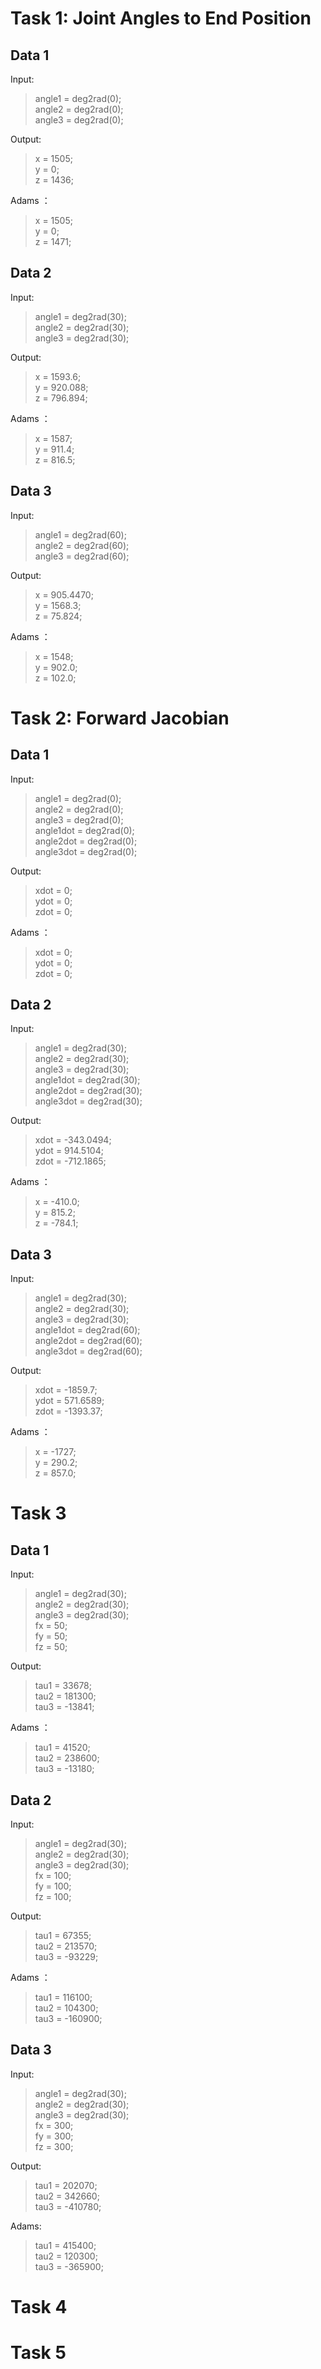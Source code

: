 # Task 1: Joint Angles to End Position
## Data 1
Input:
> angle1 = deg2rad(0);  
> angle2 = deg2rad(0);  
> angle3 = deg2rad(0);

Output:
> x = 1505;  
> y = 0;  
> z = 1436;  

Adams ：
> x = 1505;  
> y = 0;  
> z = 1471;  
>
## Data 2
Input:
> angle1 = deg2rad(30);  
> angle2 = deg2rad(30);  
> angle3 = deg2rad(30);  

Output:
> x = 1593.6;  
> y = 920.088;  
> z = 796.894;
> 
Adams ：
> x = 1587;  
> y = 911.4;  
> z = 816.5;
## Data 3
Input:
> angle1 = deg2rad(60);  
> angle2 = deg2rad(60);  
> angle3 = deg2rad(60);  

Output:
> x = 905.4470;  
> y = 1568.3;  
> z = 75.824;

Adams ：
> x = 1548;  
> y = 902.0;  
> z = 102.0;

# Task 2: Forward Jacobian
## Data 1
Input:
> angle1 = deg2rad(0);  
> angle2 = deg2rad(0);  
> angle3 = deg2rad(0);  
> angle1dot = deg2rad(0);  
> angle2dot = deg2rad(0);  
> angle3dot = deg2rad(0);  

Output:
> xdot = 0;  
> ydot = 0;  
> zdot = 0;  

Adams ：  
> xdot = 0;  
> ydot = 0;  
> zdot = 0;  

## Data 2
Input:
> angle1 = deg2rad(30);  
> angle2 = deg2rad(30);  
> angle3 = deg2rad(30);  
> angle1dot = deg2rad(30);  
> angle2dot = deg2rad(30);  
> angle3dot = deg2rad(30);  

Output:
> xdot = -343.0494;  
> ydot = 914.5104;  
> zdot = -712.1865; 

Adams ：  
> x = -410.0;  
> y = 815.2;  
> z = -784.1;  

## Data 3
Input:
> angle1 = deg2rad(30);  
> angle2 = deg2rad(30);  
> angle3 = deg2rad(30);  
> angle1dot = deg2rad(60);  
> angle2dot = deg2rad(60);  
> angle3dot = deg2rad(60);  

Output:
> xdot = -1859.7;  
> ydot = 571.6589;  
> zdot = -1393.37;  

Adams ：
> x = -1727;  
> y = 290.2;  
> z = 857.0;

# Task 3
## Data 1
Input:
> angle1 = deg2rad(30);  
> angle2 = deg2rad(30);  
> angle3 = deg2rad(30);  
> fx = 50;  
> fy = 50;  
> fz = 50;  

Output:
> tau1 = 33678;  
> tau2 = 181300;  
> tau3 = -13841;

Adams ：
> tau1 = 41520;  
> tau2 = 238600;  
> tau3 = -13180;

## Data 2
Input:
> angle1 = deg2rad(30);  
> angle2 = deg2rad(30);  
> angle3 = deg2rad(30);  
> fx = 100;  
> fy = 100;  
> fz = 100;  

Output:
> tau1 = 67355;  
> tau2 = 213570;  
> tau3 = -93229;

Adams ：
> tau1 = 116100;  
> tau2 = 104300;  
> tau3 = -160900;

## Data 3
Input:
> angle1 = deg2rad(30);  
> angle2 = deg2rad(30);  
> angle3 = deg2rad(30);  
> fx = 300;  
> fy = 300;  
> fz = 300;  

Output:
> tau1 = 202070;  
> tau2 = 342660;  
> tau3 = -410780;

Adams:
> tau1 = 415400;  
> tau2 = 120300;  
> tau3 = -365900;
# Task 4

# Task 5